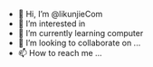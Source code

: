 - 👋 Hi, I’m @likunjieCom
- 👀 I’m interested in 
- 🌱 I’m currently learning computer
- 💞️ I’m looking to collaborate on ...
- 📫 How to reach me ...

<!---
likunjieCom/likunjieCom is a ✨ special ✨ repository because its `README.md` (this file) appears on your GitHub profile.
You can click the Preview link to take a look at your changes.
--->
